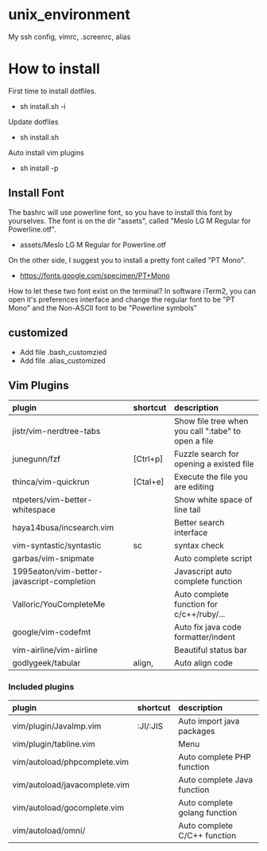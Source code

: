 # unix_environment
My ssh config, vimrc, .screenrc, alias


# How to install

First time to install dotfiles.
* sh install.sh -i

Update dotfiles
* sh install.sh

Auto install vim plugins
* sh install -p



## Install Font

The bashrc will use powerline font, so you have to install this font by yourselves. The font is on the dir "assets", called "Meslo LG M Regular for Powerline.otf".

* assets/Meslo LG M Regular for Powerline.otf


On the other side, I suggest you to install a pretty font called "PT Mono".
* https://fonts.google.com/specimen/PT+Mono

How to let these two font exist on the terminal?
In software iTerm2, you can open it's preferences interface and change the regular font to be "PT Mono" and the Non-ASCII font to be "Powerline symbols"

## customized

* Add file .bash_customzied
* Add file .alias_customized


## Vim Plugins

|plugin | shortcut| description|
|:---|:---|:---|
| jistr/vim-nerdtree-tabs        |          | Show file tree when you call ":tabe" to open a file |
| junegunn/fzf                   | [Ctrl+p] | Fuzzle search for opening a existed file            |
| thinca/vim-quickrun            | [Ctal+e] | Execute the file you are editing                    |
| ntpeters/vim-better-whitespace |          | Show white space of line tail                       |
| haya14busa/incsearch.vim       |          | Better search interface                             |
| vim-syntastic/syntastic        | sc       | syntax check                                        |
| garbas/vim-snipmate            |          | Auto complete script                                |
|1995eaton/vim-better-javascript-completion| |Javascript auto complete function|
| Valloric/YouCompleteMe  |               | Auto complete function for c/c++/ruby/... |
| google/vim-codefmt      |               | Auto fix java code formatter/indent       |
| vim-airline/vim-airline |               | Beautiful status bar                      |
| godlygeek/tabular       | align,<Enter> | Auto align code                           |


### Included plugins
|plugin | shortcut| description|
|:---|:---|:---|
| vim/plugin/JavaImp.vim        | :JI/:JIS | Auto import java packages     |
| vim/plugin/tabline.vim        |          | Menu                          |
| vim/autoload/phpcomplete.vim  |          | Auto complete PHP function    |
| vim/autoload/javacomplete.vim |          | Auto complete Java function   |
| vim/autoload/gocomplete.vim   |          | Auto complete golang function |
| vim/autoload/omni/            |          | Auto complete C/C++ function  |



